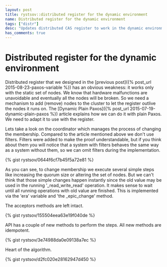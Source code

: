```yaml
---
layout: post
title: rystsov::distributed register for the dynamic environment
name: Distributed register for the dynamic environment
tags: ["distr"]
desc: "Updates distributed CAS register to work in the dynamic environment"
has_comments: true
---
```


<h1>Distributed register for the dynamic environment</h1>

Distributed register that we designed in the [previous post]({% post_url 2015-08-23-paxos-variable %}) has an obvious weakness: it works only with the static set of nodes. We know that hardware malfunctions are unavoidable and eventually all the nodes will be broken. So we need a mechanism to add (remove) nodes to the cluster to let the register outlive the nodes it runs on. The [Dynamic Plain Paxos]({% post_url 2015-07-19-dynamic-plain-paxos %}) article explains how we can do it with plain Paxos. We need to adapt it to use with the register.

Lets take a look on the coordinator which manages the process of changing the membership. Compared to the article mentioned above we don't use filters. Filters were added to make the proof understandable, but if you think about them you will notice that a system with filters behaves the same way as a system without them, so we can omit filters during the implementation.

{% gist rystsov/0644f6cf7b45f5a72e81 %}

As you can see, to change membership we execute several simple steps like increasing the quorum size or altering the set of nodes. But we can't think that those simple changes happen instantly since the old value may be used in the running '_read_write_read' operation. It makes sense to wait until all running operations with old value are finished. This is implemented via the 'era' variable and 'the _epic_change' method.

The acceptors methods are left intact.

{% gist rystsov/155504eea63e19f040de %}

API has a couple of new methods to perform the steps. All new methods are idempotent.

{% gist rystsov/3e74988da0e09138a7ec %}

Heart of the algorithm.

{% gist rystsov/d2fc020e28162947d450 %}
